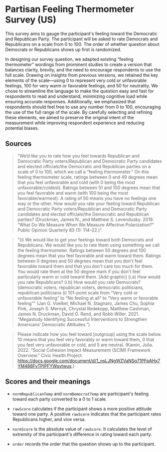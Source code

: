 # Partisan Feeling Thermometer Survey (US)

This survey aims to gauge the participant's feeling toward the Democratic and Republican Party. The participant will be asked to rate Democrats and Republicans on a scale from 0 to 100. The order of whether question about Democrats or Republicans shows up first is randomized.

In designing our survey question, we adapted existing “feeling thermometer” wordings from prominent studies to create a version that balances clarity, brevity, and the need to encourage respondents to use the full scale. Drawing on insights from previous versions, we retained the key elements of the scale—using 0 to represent very cold or unfavorable feelings, 100 for very warm or favorable feelings, and 50 for neutrality. We chose to streamline the language to make the question easy and fast for respondents to read and understand, minimizing cognitive load while ensuring accurate responses. Additionally, we emphasized that respondents should feel free to use any number from 0 to 100, encouraging the use of the full range of the scale. By carefully selecting and refining these elements, we aimed to preserve the original intent of the measurement while improving respondent experience and reducing potential biases.

## Sources

> "We’d like you to rate how you feel towards Republican and Democratic Party voters/Republican and Democratic Party candidates and elected officials/the Democratic and Republican parties on a scale of 0 to 100, which we call a “feeling thermometer.” On this feeling thermometer scale, ratings between 0 and 49 degrees mean that you feel unfavorable and cold (with 0 being the most unfavorable/coldest). Ratings between 51 and 100 degrees mean that you feel favorable and warm (with 100 being the most favorable/warmest). A rating of 50 means you have no feelings one way or the other. How would you rate your feeling toward Republican and Democratic Party voters/Republican and Democratic Party candidates and elected officials/the Democratic and Republican parties?
> (Druckman, James N., and Matthew S. Levendusky. 2019. “What Do We Measure When We Measure Affective Polarization?” Public Opinion Quarterly 83 (1): 114–22.)"

> "(i) We would like to get your feelings toward both Democrats and Republicans. We would like you to rate them using something we call the feeling thermometer. Ratings between 50 degrees and 100 degrees mean that you feel favorable and warm toward them. Ratings between 0 degrees and 50 degrees mean that you don't feel favorable toward them and that you don't care too much for them. You would rate them at the 50 degree mark if you don't feel particularly warm or cold toward them. [Add graphic] (i.a) How would you rate Republicans? (i.b) How would you rate Democrats? (democratic voters, republican voters, democratic politicians, republican politicians (i) 101-point scale from “Very cold or unfavorable feeling” to “No feeling at all” to “Very warm or favorable feeling”" (Jan G. Voelkel, Michael N. Stagnaro, James Chu, Sophia Pink, Joseph S. Mernyk, Chrystal Redekopp, Matthew Cashman, James N. Druckman, David G. Rand, and Robb Willer. 2021. “Megastudy Identifying Successful Interventions to Strengthen Americans’ Democratic Attitudes.”)

> Please indicate how you feel toward [outgroup] using the scale below. 10 means that you feel very favorably or warm toward them, 0 that you feel very unfavorable or cold, and 5 are neutral. (Kamin, Julia. 2022. “Social Cohesion Impact Measurement (SCIM) Framework Overview.” Civic Health Project. https://docs.google.com/document/d/1_nsLJNgWZVaNSq71PFpAHx7YM488FvTPIPFYWsytwus.)

## Scores and their meanings

- `normRepublicanTemp` and `normDemocratTemp` are participant's feeling toward each party converted to a 0 to 1 scale.

- `rawScore` calculates if the participant shows a more positive attitude toward one party. A positive `rawScore` indicates that the participant rates Republicans higher, and vice versa.

- `normScore` is the absolute value of `rawScore`. It calculates the level of extremity of the participant's difference in rating toward each party.

- `order` records the order that the question shows up to the participant.
